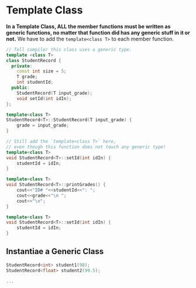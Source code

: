 # Template Class

**In a Template Class, ALL the member functions must be written as generic functions, no matter that function did has any generic stuff in it or not.**
We have to add the `template<class T>` to each member function.

```cpp
// Tell compiler this class uses a generic type.
template <class T>
class StudentRecord {
  private:
    const int size = 5;
    T grade;
    int studentId;
  public:
    StudentRecord(T input_grade);
    void setId(int idIn);
};

template<class T>
StudentRecord<T>::StudentRecord(T input_grade) {
    grade = input_grade;
}

// Still add the `template<class T>` here,
// even though this function does not touch any generic type!
template<class T>
void StudentRecord<T>::setId(int idIn) {
    studentId = idIn;
}

template<class T>
void StudentRecord<T>::printGrades() {
    cout<<"ID# "<<studentId<<": ";
    cout<<grade<<"\n ";
    cout<<"\n";
}

template<class T>
void StudentRecord<T>::setId(int idIn) {
    studentId = idIn;
}
```

## Instantiae a Generic Class
```cpp
StudentRecord<int> student1(98);
StudentRecord<float> student2(99.5);

...
```
